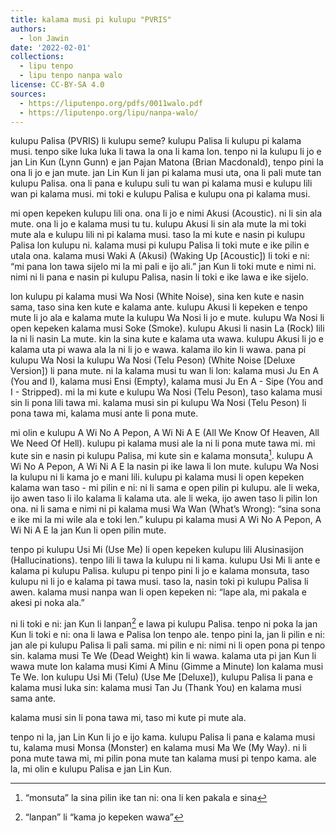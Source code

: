```yaml
---
title: kalama musi pi kulupu "PVRIS"
authors:
  - lon Jawin
date: '2022-02-01'
collections:
  - lipu tenpo
  - lipu tenpo nanpa walo
license: CC-BY-SA 4.0
sources:
  - https://liputenpo.org/pdfs/0011walo.pdf
  - https://liputenpo.org/lipu/nanpa-walo/
---
```


kulupu Palisa (PVRIS) li kulupu seme? kulupu Palisa li kulupu pi kalama musi. tenpo sike luka luka li tawa la ona li kama lon. tenpo ni la kulupu li jo e jan Lin Kun (Lynn Gunn) e jan Pajan Matona (Brian Macdonald), tenpo pini la ona li jo e jan mute. jan Lin Kun li jan pi kalama musi uta, ona li pali mute tan kulupu Palisa. ona li pana e kulupu suli tu wan pi kalama musi e kulupu lili wan pi kalama musi. mi toki e kulupu Palisa e kulupu ona pi kalama musi.

mi open kepeken kulupu lili ona. ona li jo e nimi Akusi (Acoustic). ni li sin ala mute. ona li jo e kalama musi tu tu. kulupu Akusi li sin ala mute la mi toki mute ala e kulupu lili ni pi kalama musi. taso la mi kute e nasin pi kulupu Palisa lon kulupu ni. kalama musi pi kulupu Palisa li toki mute e ike pilin e utala ona. kalama musi Waki A (Akusi) (Waking Up [Acoustic]) li toki e ni: “mi pana lon tawa sijelo mi la mi pali e ijo ali.” jan Kun li toki mute e nimi ni. nimi ni li pana e nasin pi kulupu Palisa, nasin li toki e ike lawa e ike sijelo.

lon kulupu pi kalama musi Wa Nosi (White Noise), sina ken kute e nasin sama, taso sina ken kute e kalama ante. kulupu Akusi li kepeken e tenpo mute li jo ala e kalama mute la kulupu Wa Nosi li jo e mute. kulupu Wa Nosi li open kepeken kalama musi Soke (Smoke). kulupu Akusi li nasin La (Rock) lili la ni li nasin La mute. kin la sina kute e kalama uta wawa. kulupu Akusi li jo e kalama uta pi wawa ala la ni li jo e wawa. kalama ilo kin li wawa. pana pi kulupu Wa Nosi la kulupu Wa Nosi (Telu Peson) (White Noise [Deluxe Version]) li pana mute. ni la kalama musi tu wan li lon: kalama musi Ju En A (You and I), kalama musi Ensi (Empty), kalama musi Ju En A - Sipe (You and I - Stripped). mi la mi kute e kulupu Wa Nosi (Telu Peson), taso kalama musi sin li pona lili tawa mi. kalama musi sin pi kulupu Wa Nosi (Telu Peson) li pona tawa mi, kalama musi ante li pona mute.

mi olin e kulupu A Wi No A Pepon, A Wi Ni A E (All We Know Of Heaven, All We Need Of Hell). kulupu pi kalama musi ale la ni li pona mute tawa mi. mi kute sin e nasin pi kulupu Palisa, mi kute sin e kalama monsuta[^1]. kulupu A Wi No A Pepon, A Wi Ni A E la nasin pi ike lawa li lon mute. kulupu Wa Nosi la kulupu ni li kama jo e mani lili. kulupu pi kalama musi li open kepeken kalama wan taso - mi pilin e ni: ni li sama e open pilin pi kulupu. ale li weka, ijo awen taso li ilo kalama li kalama uta. ale li weka, ijo awen taso li pilin lon ona. ni li sama e nimi ni pi kalama musi Wa Wan (What’s Wrong): “sina sona e ike mi la mi wile ala e toki len.” kulupu pi kalama musi A Wi No A Pepon, A Wi Ni A E la jan Kun li open pilin mute.

tenpo pi kulupu Usi Mi (Use Me) li open kepeken kulupu lili Alusinasijon (Hallucinations). tenpo lili li tawa la kulupu ni li kama. kulupu Usi Mi li ante e kalama pi kulupu Palisa. kulupu pi tenpo pini li jo e kalama monsuta, taso kulupu ni li jo e kalama pi tawa musi. taso la, nasin toki pi kulupu Palisa li awen. kalama musi nanpa wan li open kepeken ni: “lape ala, mi pakala e akesi pi noka ala.”

[^1]: “monsuta” la sina pilin ike tan ni: ona li ken pakala e sina

ni li toki e ni: jan Kun li lanpan[^2] e lawa pi kulupu Palisa. tenpo ni poka la jan Kun li toki e ni: ona li lawa e Palisa lon tenpo ale. tenpo pini la, jan li pilin e ni: jan ale pi kulupu Palisa li pali sama. mi pilin e ni: nimi ni li open pona pi tenpo sin. kalama musi Te We (Dead Weight) kin li wawa. kalama uta pi jan Kun li wawa mute lon kalama musi Kimi A Minu (Gimme a Minute) lon kalama musi Te We. lon kulupu Usi Mi (Telu) (Use Me [Deluxe]), kulupu Palisa li pana e kalama musi luka sin: kalama musi Tan Ju (Thank You) en kalama musi sama ante.

[^2]: “lanpan” li “kama jo kepeken wawa”

kalama musi sin li pona tawa mi, taso mi kute pi mute ala.

tenpo ni la, jan Lin Kun li jo e ijo kama. kulupu Palisa li pana e kalama musi tu, kalama musi Monsa (Monster) en kalama musi Ma We (My Way). ni li pona mute tawa mi, mi pilin pona mute tan kalama musi pi tenpo kama. ale la, mi olin e kulupu Palisa e jan Lin Kun.